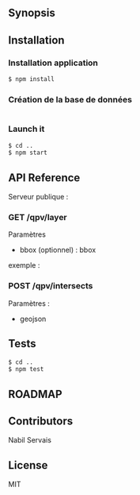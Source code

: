 ## Synopsis


## Installation

### Installation application


```bash
$ npm install
```

### Création de la base de données

```bash
```

### Launch it

```bash
$ cd ..
$ npm start
```

## API Reference

Serveur publique :


### GET /qpv/layer

Paramètres

* bbox (optionnel) : bbox


exemple :



### POST /qpv/intersects

Paramètres :

* geojson

## Tests

```bash
$ cd ..
$ npm test
```

## ROADMAP


## Contributors

Nabil Servais

## License

MIT

